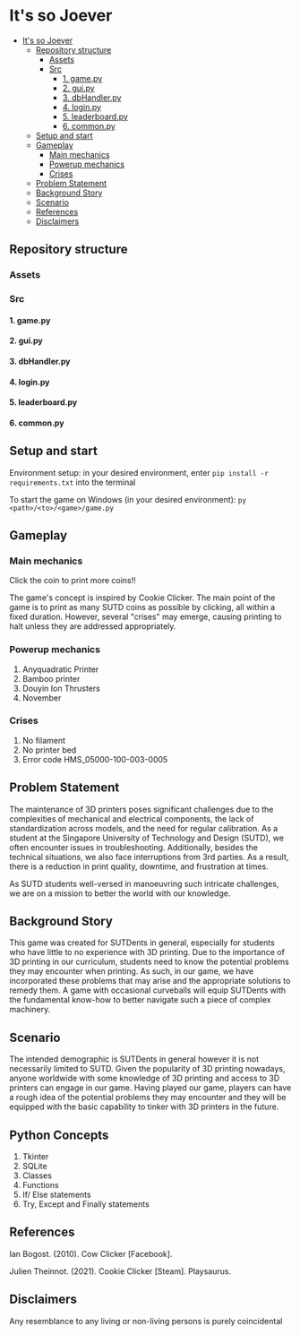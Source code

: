 # It's so Joever
- [It's so Joever](#its-so-joever)
  - [Repository structure](#repository-structure)
    - [Assets](#assets)
    - [Src](#src)
      - [1. game.py](#1-gamepy)
      - [2. gui.py](#2-guipy)
      - [3. dbHandler.py](#3-dbhandlerpy)
      - [4. login.py](#4-loginpy)
      - [5. leaderboard.py](#5-leaderboardpy)
      - [6. common.py](#6-commonpy)
  - [Setup and start](#setup-and-start)
  - [Gameplay](#gameplay)
    - [Main mechanics](#main-mechanics)
    - [Powerup mechanics](#powerup-mechanics)
    - [Crises](#crises)
  - [Problem Statement](#problem-statement)
  - [Background Story](#background-story)
  - [Scenario](#scenario)
  - [References](#references)
  - [Disclaimers](#disclaimers)

## Repository structure

### Assets

### Src
#### 1. game.py
#### 2. gui.py
#### 3. dbHandler.py
#### 4. login.py
#### 5. leaderboard.py
#### 6. common.py


## Setup and start
Environment setup: in your desired environment, enter
`pip install -r requirements.txt`
into the terminal

To start the game on Windows (in your desired environment): `py <path>/<to>/<game>/game.py`

## Gameplay
### Main mechanics
Click the coin to print more coins!!

The game's concept is inspired by Cookie Clicker. The main point of the game is to print as many SUTD coins as possible by clicking, all within a fixed duration. However, several "crises" may emerge, causing printing to halt unless they are addressed appropriately.

### Powerup mechanics
1. Anyquadratic Printer
2. Bamboo printer
3. Douyin Ion Thrusters
4. November

### Crises
1. No filament
2. No printer bed
3. Error code HMS_05000-100-003-0005
   
## Problem Statement
The maintenance of 3D printers poses significant challenges due to the complexities of mechanical and electrical components, the lack of standardization across models, and the need for regular calibration. As a student at the Singapore University of Technology and Design (SUTD), we often encounter issues in troubleshooting. Additionally, besides the technical situations, we also face interruptions from 3rd parties. As a result, there is a reduction in print quality, downtime, and frustration at times. 

As SUTD students well-versed in manoeuvring such intricate challenges, we are on a mission to better the world with our knowledge.
## Background Story
This game was created for SUTDents in general, especially for students who have little to no experience with 3D printing. Due to the importance of 3D printing in our curriculum, students need to know the potential problems they may encounter when printing. As such, in our game, we have incorporated these problems that may arise and the appropriate solutions to remedy them. A game with occasional curveballs will equip SUTDents with the fundamental know-how to better navigate such a piece of complex machinery.

## Scenario
The intended demographic is SUTDents in general however it is not necessarily limited to SUTD. Given the popularity of 3D printing nowadays, anyone worldwide with some knowledge of 3D printing and access to 3D printers can engage in our game. Having played our game, players can have a rough idea of the potential problems they may encounter and they will be equipped with the basic capability to tinker with 3D printers in the future.

## Python Concepts
1. Tkinter
2. SQLite
3. Classes
4. Functions
5. If/ Else statements
6. Try, Except and Finally statements

## References
Ian Bogost. (2010). Cow Clicker [Facebook].

Julien Theinnot. (2021). Cookie Clicker [Steam]. Playsaurus.
## Disclaimers
Any resemblance to any living or non-living persons is purely coincidental
